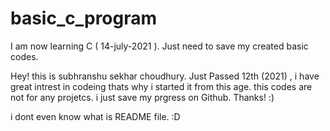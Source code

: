 # basic_c_program
I am now learning C ( 14-july-2021 ). Just need to save my created basic codes.

Hey! this is subhranshu sekhar choudhury. Just Passed 12th (2021) , i have great intrest in codeing thats why i started it from this age. this codes are not for any projetcs.
i just save my prgress on Github. Thanks! :)

i dont even know what is README file. :D
